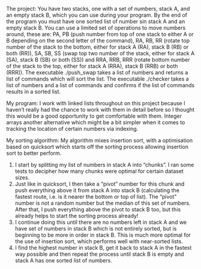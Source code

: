 The project:
You have two stacks, one with a set of numbers, stack A, and an empty stack B, which you can use during your program. By the end of the program you must have one sorted list of number sin stack A and an empty stack B. You can use a limited set of operations to move numbers around, these are: PA, PB (push number from top of one stack to either A or B depending on the second letter of the command), RA, RB, RR (rotate top number of the stack to the bottom, either for stack A (RA), stack B (RB) or both (RR)), SA, SB, SS (swap top two number of the stack, either for stack A (SA), stack B (SB) or both (SS)) and RRA, RRB, RRR (rotate bottom number of the stack to the top, either for stack A (RRA), stack B (RRB) or both (RRR)).
The executable ./push_swap takes a list of numbers and returns a list of commands which will sort the list.
The executable ./checker takes a list of numbers and a list of commands and confirms if the list of commands results in a sorted list.

My program:
I work with linked lists throughout on this project because I haven’t really had the chance to work with them in detail before so I thought this would be a good opportunity to get comfortable with them. Integer arrays another alternative which might be a bit simpler when it comes to tracking the location of certain numbers via indexing.

My sorting algorithm:
My algorithm mixes insertion sort, with a optimisation based on quicksort which starts off the sorting process allowing insertion sort to better perform.

1) I start by splitting my list of numbers in stack A into “chunks”. I ran some tests to decipher how many chunks were optimal for certain dataset sizes.
2) Just like in quicksort, I then take a “pivot” number for this chunk and push everything above it from stack A into stack B (calculating the fastest route, i.e. is it nearer the bottom or top of list). The “pivot” number is not a random number but the median of this set of numbers. After that, I push everything above the pivot to stack B too, but this already helps to start the sorting process already!
3) I continue doing this until there are no numbers left in stack A and we have set of numbers in stack B which is not entirely sorted, but is beginning to be more in order in stack B. This is much more optimal for the use of insertion sort, which performs well with near-sorted lists.
4) I find the highest number in stack B, get it back to stack A in the fastest way possible and then repeat the process until stack B is empty and stack A has one sorted list of numbers.
